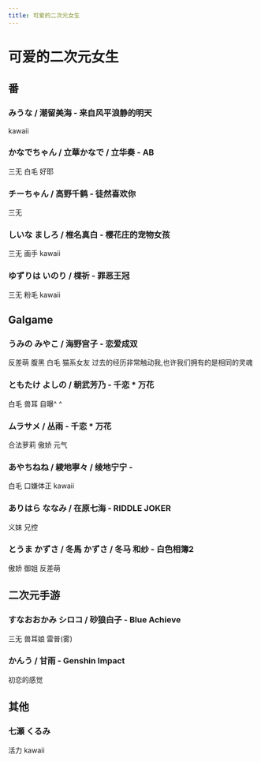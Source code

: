 ```yaml
---
title: 可爱的二次元女生
---
```


# 可爱的二次元女生

## 番

### みうな / 潮留美海 - 来自风平浪静的明天

kawaii

### かなでちゃん / 立華かなで / 立华奏 - AB

三无 白毛 好耶

### チーちゃん / 高野千鹤 - 徒然喜欢你

三无 

### しいな ましろ / 椎名真白 - 樱花庄的宠物女孩

三无 画手 kawaii

### ゆずりは いのり / 楪祈 - 罪恶王冠

三无 粉毛 kawaii

## Galgame

### うみの みやこ / 海野宫子 - 恋爱成双

反差萌 腹黑 白毛 猫系女友 过去的经历非常触动我,也许我们拥有的是相同的灵魂

### **ともたけ よしの** / 朝武芳乃 - 千恋 * 万花

白毛 兽耳 自曝^ ^

### **ムラサメ** / 丛雨 - 千恋 * 万花

合法萝莉 傲娇 元气

### **あやちねね** / **綾地寧々** / **绫地宁宁** -

白毛 口嫌体正 kawaii

### **ありはら ななみ** / 在原七海 - RIDDLE JOKER

义妹 兄控

### **とうま かずさ** / **冬馬 かずさ** / **冬马 和纱** - 白色相簿2

傲娇 御姐 反差萌



## 二次元手游

### すなおおかみ シロコ / 砂狼白子 - Blue Achieve

三无 兽耳娘 雷普(雾)

### かんう / 甘雨 - Genshin Impact

初恋的感觉

## 其他

### 七瀬 くるみ

活力 kawaii
